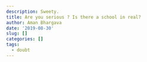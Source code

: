 ```yaml
---
description: Sweety.
title: Are you serious ? Is there a school in real?
author: Aman Bhargava
date: '2019-08-30'
slug: []
categories: []
tags:
  - doubt
---
```


